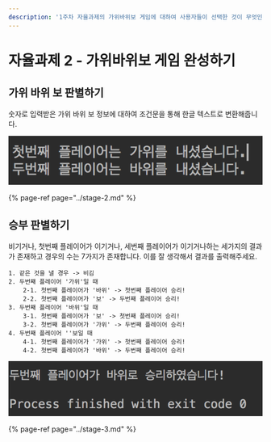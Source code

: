 ```yaml
---
description: '1주차 자율과제의 가위바위보 게임에 대하여 사용자들이 선택한 것이 무엇인지 출력하고, 승리한 사용자가 누구인지 판별하여 결과를 출력합니다.'
---
```


# 자율과제 2 - 가위바위보 게임 완성하기

## 가위 바위 보 판별하기

숫자로 입력받은 가위 바위 보 정보에 대하여 조건문을 통해 한글 텍스트로 변환해줍니다.

![&#xBB34;&#xC5C7;&#xC744; &#xB0C8;&#xB294;&#xC9C0; &#xC54C;&#xB824;&#xC90D;&#xB2C8;&#xB2E4;.](../../.gitbook/assets/image%20%2852%29.png)

{% page-ref page="../stage-2.md" %}

## 승부 판별하기

비기거나, 첫번째 플레이어가 이기거나, 세번째 플레이어가 이기거나하는 세가지의 결과가 존재하고 경우의 수는 7가지가 존재합니다. 이를 잘 생각해서 결과를 출력해주세요.

```text
1. 같은 것을 낼 경우 -> 비김
2. 두번째 플레이어 '가위'일 때
    2-1. 첫번째 플레이어가 '바위' -> 첫번째 플레이어 승리!
    2-2. 첫번째 플레이어가 '보' -> 두번째 플레이어 승리!
3. 두번째 플레이어 '바위'일 때
    3-1. 첫번째 플레이어가 '보' -> 첫번째 플레이어 승리!
    3-2. 첫번째 플레이어가 '가위' -> 두번째 플레이어 승리!
4. 두번째 플레이어 ''보일 때
    4-1. 첫번째 플레이어가 '가위' -> 첫번째 플레이어 승리!
    4-2. 첫번째 플레이어가 '바위' -> 두번째 플레이어 승리!
```

![&#xC2B9;&#xBD80;&#xB97C; &#xD310;&#xBCC4;&#xD569;&#xB2C8;&#xB2E4;.](../../.gitbook/assets/image%20%2858%29.png)

{% page-ref page="../stage-3.md" %}



